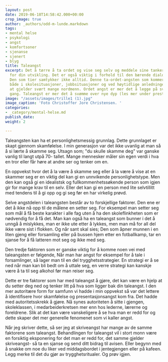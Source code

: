 ```yaml
---
layout: post
date: 2019-06-18T14:58:42.000+00:00
crop_image: true
author: _authors/odd-m-lunde.markdown
tags:
- mental helse
- psykologi
- angst
- komfortsoner
- sjenanse
- sjenert
- blyg
title: Taleangst
excerpt: Det å tørre å ta ordet og vise seg selv og meddele sine tanker er nokså avgjørende
  for din utvikling. Det er også viktig i forhold til den bærende dialog i samfunnet.
  Den som tier samtykker ikke alltid. Denne ta-ordet-angsten som kommer til uttrykk
  både i skolesituasjoner, jobbsituasjoner og ved høytidlige anledninger, mener jeg
  at gjelder svært mange nordmenn. Ordet angst er mer det å legge på svøm den første
  gang. Taleangst er mer det å svømme over nye dyp (les mer under prestasjonsangst)
image: "/assets/images/trille1 (1).jpg"
image_caption: 'Foto Christoffer Jore Christensen. '
categories:
- _category/mental-helse.md
publish_date: 
weight: 2

---
```

Taleangsten kan ha et personlighetsmessig grunnlag. Dette grunnlaget er skapt gjennom skamfølelse. I min generasjon var det ikke uvanlig at man så å si lærte å skamme seg. Utsagn som; "du skulle skamme deg" var ganske vanlig til langt utpå 70- tallet. Mange mennesker måler sin egen verdi i hva en tror eller får høre at andre ser og tenker om en.

En oppvekst hvor det å la være å skamme seg eller å la være å vise at en skammer seg er en viktig del kan gi en unnvikende personlighetstype. Men den kan også gi en idealistsk og fullkommenhetssøkende person som igjen gir for mange krav til en selv. Eller det kan gi en person med lite selvtillitt med tendens til å gi opp og gi seg før en har virkelig prøvd.

Selve angstdelen i taleangsten består av to forskjellige faktorer. Den ene er det å ikke nå opp til de målene en setter seg. For eksempel man setter seg som mål å få beste karakter i alle fag uten å ha den skoleflinkheten som er nødvendig for å få det. Man kan også ha en taleangst som bunner i det å unngå å mislykkes, man er ikke ute etter å lykkes, men man må for all del ikke være sist i flokken. Og når sant skal sies; Den som åpner munnen i en liten gjeng eller forsamling eller på bussen hjem etter en fotballkamp, tar en sjanse for å få latteren mot seg og ikke med seg.

Den tredje faktoren som er ganske viktig for å komme noen vei med taleangsten er følgende, Når man har angst for eksempel for å tale i forsamlinger, så lager man til en del trygghetsstrategier. En strategi er å se ned når man kan bli bedt om å uttale seg, en verre strategi kan kanskje være å ta til seg alkohol før man reiser seg.

Dette er tre faktorer som har med taleangst å gjøre, det kan være en hjelp at du setter deg ned og tenker litt på hva som ligger bak din taleangst. I den mer autoritære form for samfunn vi hadde i min oppvekst så var det lettere å identifisere hvor skamfølelse og presentasjonsangst kom fra. Det hadde med autoritetsskrekk å gjøre. Nå synes autoriteten å sitte i gjengen, skoleklassen, i medarbeiderkretsen mer enn hos lederne, lærerne og foreldrene. Slik at det kan være vanskeligere å se hva man er redd for og dette skaper det mer generelle fenomenet som vi kaller angst.

Når jeg skriver dette, så ser jeg at skriveangst har mange av de samme faktorene som taleangst. Behandlingen for taleangst vil i stort monn være en forsiktig eksponering for det man er redd for, det samme gjelder skriveangst- så ta en sjanse og send ditt bidrag til avisen. Eller begynn med å snakke om noe du liker ved middagsbordet i jentegjengen eller på kafeen. Legg merke til det du gjør av trygghetsritualer. Og prøv igjen.